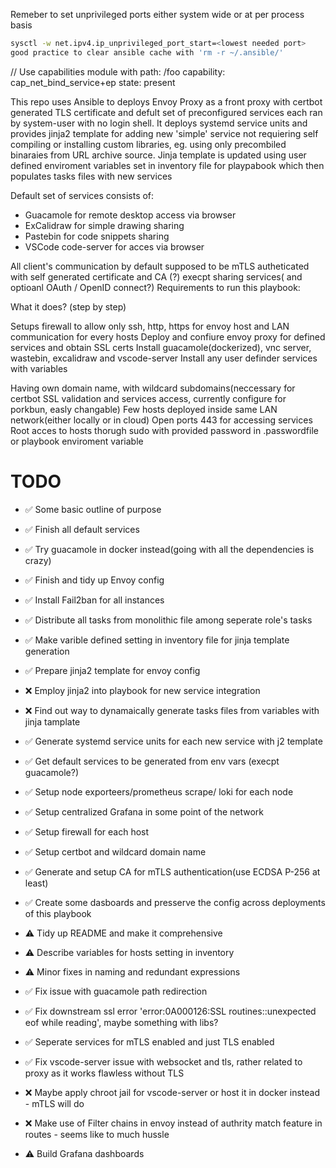 

Remeber to set unprivileged ports either system wide or at per process basis
```sh
sysctl -w net.ipv4.ip_unprivileged_port_start=<lowest needed port>
good practice to clear ansible cache with 'rm -r ~/.ansible/'
```
// Use capabilities module with path: /foo
    capability:        cap_net_bind_service+ep
    state: present


This repo uses Ansible to deploys Envoy Proxy as a front proxy with certbot generated TLS certificate and defult set of preconfigured services each ran by system-user with no login shell.
It deploys systemd service units and provides jinja2 template for adding new 'simple' service not requiering self compiling or installing custom libraries, eg. using only precombiled binaraies from URL archive source.
Jinja template is updated using user defined enviroment variables set in inventory file for playpabook which then populates tasks files with new services



Default set of services consists of:

- Guacamole for remote desktop access via browser
- ExCalidraw for simple drawing sharing
- Pastebin for code snippets sharing
- VSCode code-server for acces via browser

All client's communication by default supposed to be mTLS autheticated with self generated certificate and CA (?) execpt sharing services( and optioanl OAuth / OpenID connect?)
Requirements to run this playbook:

What it does? (step by step)

Setups firewall to allow only ssh, http, https for envoy host and LAN communication for every hosts
Deploy and confiure envoy proxy for defined services and obtain SSL certs
Install guacamole(dockerized), vnc server, wastebin, excalidraw and vscode-server
Install any user definder services with variables



Having own domain name, with wildcard subdomains(neccessary for certbot SSL validation and services access, currently configure for porkbun, easly changable)
Few hosts deployed inside same LAN network(either locally or in cloud)
Open ports 443 for accessing services
Root acces to hosts thorugh sudo with provided password in .passwordfile or playbook enviroment variable





# TODO

- ✅ Some basic outline of purpose

- ✅  Finish all default services
- ✅  Try guacamole in docker instead(going with all the dependencies is crazy)
- ✅  Finish and tidy up Envoy config
- ✅  Install Fail2ban for all instances
- ✅  Distribute all tasks from monolithic file among seperate role's tasks
- ✅  Make varible defined setting in inventory file for jinja template generation
- ✅  Prepare jinja2 template for envoy config
- ❌  Employ jinja2 into playbook for new service integration
- ❌  Find out way to dynamaically generate tasks files from variables with jinja tamplate
- ✅  Generate systemd service units for each new service with j2 template
- ✅  Get default services to be generated from env vars (execpt guacamole?)
- ✅  Setup node exporteers/prometheus scrape/ loki for each node
- ✅  Setup centralized Grafana in some point of the network
- ✅  Setup firewall for each host
- ✅  Setup certbot and wildcard domain name
- ✅  Generate and setup CA for mTLS authentication(use ECDSA P-256 at least)
- ✅  Create some dasboards and presserve the config across deployments of this playbook
- ⚠️  Tidy up README and make it comprehensive
- ⚠️  Describe variables for hosts setting in inventory
- ⚠️  Minor fixes in naming and redundant expressions
- ✅  Fix issue with guacamole path redirection
- ✅  Fix downstream ssl error 'error:0A000126:SSL routines::unexpected eof while reading', maybe something with libs?
- ✅  Seperate services for mTLS enabled and just TLS enabled
- ✅  Fix vscode-server issue with websocket and tls, rather related to proxy as it works flawless without TLS
- ❌  Maybe apply chroot jail for vscode-server or host it in docker instead - mTLS will do
- ❌  Make use of Filter chains in envoy instead of authrity match feature in routes - seems like to much hussle
- ⚠️  Build Grafana dashboards





